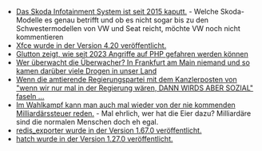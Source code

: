 * [Das Skoda Infotainment System ist seit 2015 kaputt.](https://www.borncity.com/blog/2024/12/16/skoda-schwachstelle-in-infotainment-erlaubt-malware-injektion-per-bluetooth/) - Welche Skoda-Modelle es genau betrifft und ob es nicht sogar bis zu den Schwestermodellen von VW und Seat reicht, möchte VW noch nicht kommentieren
* [Xfce wurde in der Version 4.20 veröffentlicht.](https://lwn.net/Articles/1002245/)
* [Glutton zeigt, wie seit 2023 Angriffe auf PHP gefahren werden können](https://www.bleepingcomputer.com/news/security/winnti-hackers-target-other-threat-actors-with-new-glutton-php-backdoor/)
* [Wer überwacht die Überwacher? In Frankfurt am Main niemand und so kamen darüber viele Drogen in unser Land](https://blog.fefe.de/?ts=99a1baa5)
* [Wenn die amtierende Regierungspartei mit dem Kanzlerposten von "wenn wir nur mal in der Regierung wären, DANN WIRDS ABER SOZIAL" faseln ...](https://blog.fefe.de/?ts=99a1dd78)
* [Im Wahlkampf kann man auch mal wieder von der nie kommenden Milliardärssteuer reden.](https://blog.fefe.de/?ts=99a1c7db) - Mal ehrlich, wer hat die Eier dazu? Milliardäre sind die normalen Menschen doch eh egal.
* [redis_exporter wurde in der Version 1.67.0 veröffentlicht.](https://github.com/oliver006/redis_exporter/releases/tag/v1.67.0)
* [hatch wurde in der Version 1.27.0 veröffentlicht.](https://github.com/pypa/hatch/releases/tag/hatchling-v1.27.0)
